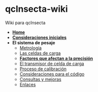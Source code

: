 # qcInsecta-wiki
Wiki para qcInsecta

* [**Home**](https://github.com/maker-sixlegs/qcInsecta-wiki/wiki)
* [**Consideraciones iniciales**](https://github.com/maker-sixlegs/qcInsecta-wiki/wiki/Consideraciones-iniciales)
* **El sistema de pesaje**
    * [Metrología](https://github.com/maker-sixlegs/qcInsecta-wiki/wiki/Metrolog%C3%ADa)
    * [Las celdas de carga](https://github.com/maker-sixlegs/qcInsecta-wiki/wiki/Celdas-de-carga)
    * [**Factores que afectan a la precisión**](https://github.com/maker-sixlegs/qcInsecta-wiki/wiki/Factores-que-afectan-a-la-precisión)
    * [El transmisor de celda de carga](https://github.com/maker-sixlegs/qcInsecta-wiki/wiki/El-transmisor-de-celda-de-carga)
    * [Proceso de calibración](https://github.com/maker-sixlegs/qcInsecta-wiki/wiki/Proceso-de-calibraci%C3%B3n)
    * [Consideraciones para el código](https://github.com/maker-sixlegs/qcInsecta-wiki/wiki/Consideraciones-para-el-c%C3%B3digo)
    * [Consultas y mejoras](https://github.com/maker-sixlegs/qcInsecta-wiki/wiki/Consultas-y-mejoras)
    * [Enlaces](https://github.com/maker-sixlegs/qcInsecta-wiki/wiki/Enlaces)
